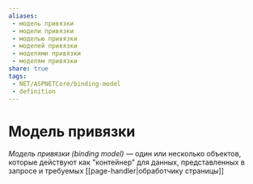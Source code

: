 ```yaml
---
aliases:
 - модель привязки
 - модели привязки
 - моделью привязки
 - моделей привязки
 - моделями привязки
 - моделям привязки
share: true
tags:
 - NET/ASPNETCore/binding-model
 - definition
---
```

# Модель привязки
*Модель привязки (binding model)* — один или несколько объектов, которые действуют как "контейнер" для данных, представленных в запросе и требуемых [[page-handler|обработчику страницы]]